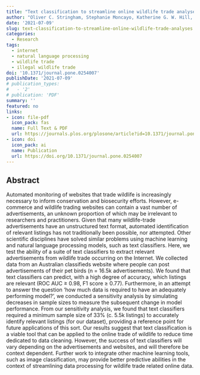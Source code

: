 ```yaml
---
title: "Text classification to streamline online wildlife trade analyses"
author: "Oliver C. Stringham, Stephanie Moncayo, Katherine G. W. Hill, Adam Toomes, Lewis Mitchell, Joshua V. Ross, Phillip Cassey"
date: '2021-07-09'
slug: text-classification-to-streamline-online-wildlife-trade-analyses
categories: 
  - Research
tags:
  - internet
  - natural language processing
  - wildlife trade
  - illegal wildlife trade
doi: '10.1371/journal.pone.0254007'
publishDate: '2021-07-09'
# publication_types:
#   - '2'
# publication: 'PDF'
summary: ''
featured: no
links:
- icon: file-pdf
  icon_pack: fas
  name: Full Text & PDF
  url: https://journals.plos.org/plosone/article?id=10.1371/journal.pone.0254007
- icon: doi
  icon_pack: ai
  name: Publication
  url: https://doi.org/10.1371/journal.pone.0254007
---
```


## Abstract

Automated monitoring of websites that trade wildlife is increasingly necessary to inform conservation and biosecurity efforts. However, e-commerce and wildlife trading websites can contain a vast number of advertisements, an unknown proportion of which may be irrelevant to researchers and practitioners. Given that many wildlife-trade advertisements have an unstructured text format, automated identification of relevant listings has not traditionally been possible, nor attempted. Other scientific disciplines have solved similar problems using machine learning and natural language processing models, such as text classifiers. Here, we test the ability of a suite of text classifiers to extract relevant advertisements from wildlife trade occurring on the Internet. We collected data from an Australian classifieds website where people can post advertisements of their pet birds (n = 16.5k advertisements). We found that text classifiers can predict, with a high degree of accuracy, which listings are relevant (ROC AUC ≥ 0.98, F1 score ≥ 0.77). Furthermore, in an attempt to answer the question ‘how much data is required to have an adequately performing model?’, we conducted a sensitivity analysis by simulating decreases in sample sizes to measure the subsequent change in model performance. From our sensitivity analysis, we found that text classifiers required a minimum sample size of 33% (c. 5.5k listings) to accurately identify relevant listings (for our dataset), providing a reference point for future applications of this sort. Our results suggest that text classification is a viable tool that can be applied to the online trade of wildlife to reduce time dedicated to data cleaning. However, the success of text classifiers will vary depending on the advertisements and websites, and will therefore be context dependent. Further work to integrate other machine learning tools, such as image classification, may provide better predictive abilities in the context of streamlining data processing for wildlife trade related online data.